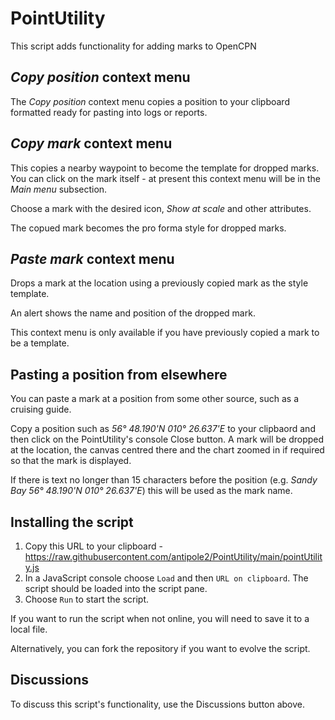 # PointUtility
 
This script adds functionality for adding marks to OpenCPN

## _Copy position_ context menu

The _Copy position_ context menu copies a position to your clipboard formatted ready for pasting into logs or reports.

## _Copy mark_ context menu

This copies a nearby waypoint to become the template for dropped marks.  You can click on the mark itself - at present this context menu will be in the _Main menu_ subsection.

Choose a mark with the desired icon, _Show at scale_ and other attributes.

The copued mark becomes the pro forma style for dropped marks.

## _Paste mark_ context menu

Drops a mark at the location using a previously copied mark as the style template.

An alert shows the name and position of the dropped mark.

This context menu is only available if you have previously copied a mark to be a template.

## Pasting a position from elsewhere

You can paste a mark at a position from some other source, such as a cruising guide.

Copy a position such as  _56° 48.190'N 010° 26.637'E_ to your clipbaord and then click on the PointUtility's console Close button.  A mark will be dropped at the location, the canvas centred there and the chart zoomed in if required so that the mark is displayed.

If there is text no longer than 15 characters before the position (e.g. _Sandy Bay 56° 48.190'N 010° 26.637'E_) this will be used as the mark name.

## Installing the script

1. Copy this URL to your clipboard - https://raw.githubusercontent.com/antipole2/PointUtility/main/pointUtility.js
2. In a JavaScript console choose `Load` and then `URL on clipboard`.  The script should be loaded into the script pane.
3. Choose `Run` to start the script.

If you want to run the script when not online, you will need to save it to a local file.

Alternatively, you can fork the repository if you want to evolve the script.

## Discussions

To discuss this script's functionality, use the Discussions button above.
